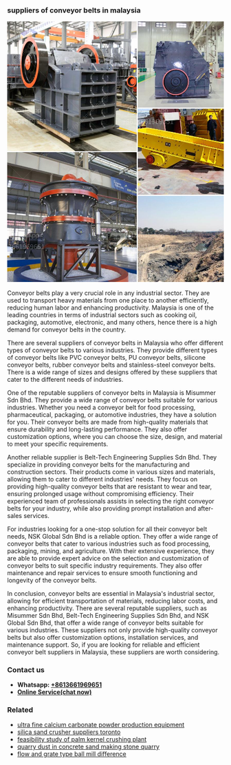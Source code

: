<h3>suppliers of conveyor belts in malaysia</h3><img src='1708408707.jpg' alt=''><p>Conveyor belts play a very crucial role in any industrial sector. They are used to transport heavy materials from one place to another efficiently, reducing human labor and enhancing productivity. Malaysia is one of the leading countries in terms of industrial sectors such as cooking oil, packaging, automotive, electronic, and many others, hence there is a high demand for conveyor belts in the country.</p><p>There are several suppliers of conveyor belts in Malaysia who offer different types of conveyor belts to various industries. They provide different types of conveyor belts like PVC conveyor belts, PU conveyor belts, silicone conveyor belts, rubber conveyor belts and stainless-steel conveyor belts. There is a wide range of sizes and designs offered by these suppliers that cater to the different needs of industries.</p><p>One of the reputable suppliers of conveyor belts in Malaysia is Misummer Sdn Bhd. They provide a wide range of conveyor belts suitable for various industries. Whether you need a conveyor belt for food processing, pharmaceutical, packaging, or automotive industries, they have a solution for you. Their conveyor belts are made from high-quality materials that ensure durability and long-lasting performance. They also offer customization options, where you can choose the size, design, and material to meet your specific requirements.</p><p>Another reliable supplier is Belt-Tech Engineering Supplies Sdn Bhd. They specialize in providing conveyor belts for the manufacturing and construction sectors. Their products come in various sizes and materials, allowing them to cater to different industries' needs. They focus on providing high-quality conveyor belts that are resistant to wear and tear, ensuring prolonged usage without compromising efficiency. Their experienced team of professionals assists in selecting the right conveyor belts for your industry, while also providing prompt installation and after-sales services.</p><p>For industries looking for a one-stop solution for all their conveyor belt needs, NSK Global Sdn Bhd is a reliable option. They offer a wide range of conveyor belts that cater to various industries such as food processing, packaging, mining, and agriculture. With their extensive experience, they are able to provide expert advice on the selection and customization of conveyor belts to suit specific industry requirements. They also offer maintenance and repair services to ensure smooth functioning and longevity of the conveyor belts.</p><p>In conclusion, conveyor belts are essential in Malaysia's industrial sector, allowing for efficient transportation of materials, reducing labor costs, and enhancing productivity. There are several reputable suppliers, such as Misummer Sdn Bhd, Belt-Tech Engineering Supplies Sdn Bhd, and NSK Global Sdn Bhd, that offer a wide range of conveyor belts suitable for various industries. These suppliers not only provide high-quality conveyor belts but also offer customization options, installation services, and maintenance support. So, if you are looking for reliable and efficient conveyor belt suppliers in Malaysia, these suppliers are worth considering.</p><h3>Contact us</h3><ul><li><strong>Whatsapp:&nbsp;<a href="https://wa.me/8613661969651">+8613661969651</a></strong></li><li><a href="https://swt.shibang-china.com/?git&amp;zhl&amp;suppliers of conveyor belts in malaysia"><strong>Online Service(chat now)</strong></a></li></ul><h3>Related</h3><ul><li><a href='ultra fine calcium carbonate powder production equipment.md'>ultra fine calcium carbonate powder production equipment</a></li><li><a href='silica sand crusher suppliers toronto.md'>silica sand crusher suppliers toronto</a></li><li><a href='feasibility study of palm kernel crushing plant.md'>feasibility study of palm kernel crushing plant</a></li><li><a href='quarry dust in concrete sand making stone quarry.md'>quarry dust in concrete sand making stone quarry</a></li><li><a href='flow and grate type ball mill difference.md'>flow and grate type ball mill difference</a></li></ul>